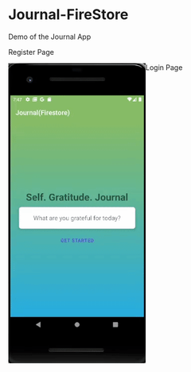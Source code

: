 # Journal-FireStore

Demo of the Journal App

Register Page <br />
<p><img align="left" alt="gif" src="https://github.com/arman622/Journal-FireStore/blob/master/register.gif" /></p>


Login Page
